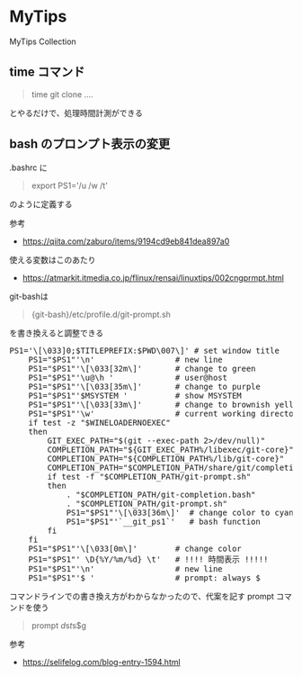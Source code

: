 # MyTips
MyTips Collection

## time コマンド

> time git clone ....

とやるだけで、処理時間計測ができる

## bash のプロンプト表示の変更

.bashrc に
>export PS1='/u /w /t'

のように定義する

参考
- https://qiita.com/zaburo/items/9194cd9eb841dea897a0

使える変数はこのあたり
- https://atmarkit.itmedia.co.jp/flinux/rensai/linuxtips/002cngprmpt.html

git-bashは
>{git-bash}/etc/profile.d/git-prompt.sh

を書き換えると調整できる

<pre>
PS1='\[\033]0;$TITLEPREFIX:$PWD\007\]' # set window title
	PS1="$PS1"'\n'                 # new line
	PS1="$PS1"'\[\033[32m\]'       # change to green
	PS1="$PS1"'\u@\h '             # user@host<space>
	PS1="$PS1"'\[\033[35m\]'       # change to purple
	PS1="$PS1"'$MSYSTEM '          # show MSYSTEM
	PS1="$PS1"'\[\033[33m\]'       # change to brownish yellow
	PS1="$PS1"'\w'                 # current working directory
	if test -z "$WINELOADERNOEXEC"
	then
		GIT_EXEC_PATH="$(git --exec-path 2>/dev/null)"
		COMPLETION_PATH="${GIT_EXEC_PATH%/libexec/git-core}"
		COMPLETION_PATH="${COMPLETION_PATH%/lib/git-core}"
		COMPLETION_PATH="$COMPLETION_PATH/share/git/completion"
		if test -f "$COMPLETION_PATH/git-prompt.sh"
		then
			. "$COMPLETION_PATH/git-completion.bash"
			. "$COMPLETION_PATH/git-prompt.sh"
			PS1="$PS1"'\[\033[36m\]'  # change color to cyan
			PS1="$PS1"'`__git_ps1`'   # bash function
		fi
	fi
	PS1="$PS1"'\[\033[0m\]'        # change color
	PS1="$PS1"' \D{%Y/%m/%d} \t'   # !!!! 時間表示 !!!!!
	PS1="$PS1"'\n'                 # new line
	PS1="$PS1"'$ '                 # prompt: always $
</pre>

コマンドラインでの書き換え方がわからなかったので、代案を記す
prompt コマンドを使う
>prompt $d$s$t$s$g

参考
- https://selifelog.com/blog-entry-1594.html
